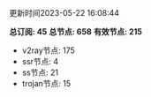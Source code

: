 更新时间2023-05-22 16:08:44

**总订阅: 45**
**总节点: 658**
**有效节点: 215**
- v2ray节点: 175
- ssr节点: 4
- ss节点: 21
- trojan节点: 15
